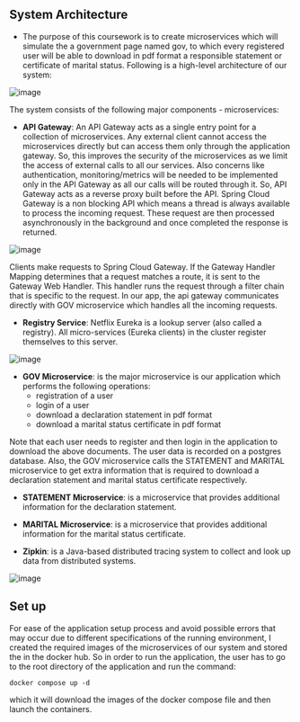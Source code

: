 ## System Architecture 

 * The purpose of this coursework is to create microservices which will simulate the a government page named gov, to which every registered user will be able to download in pdf format a responsible statement or certificate of marital status. Following is a high-level architecture of our system:
 
![image](https://user-images.githubusercontent.com/20031140/230903515-5bca7c93-2808-4c8a-9853-284110d665b8.png)

 The system consists of the following major components - microservices:
* **API Gateway**: An API Gateway acts as a single entry point for a collection of microservices. Any external client cannot access the microservices directly but can access them only through the application gateway. So, this improves the security of the microservices as we limit the access of external calls to all our services. Also concerns like authentication, monitoring/metrics will be needed to be implemented only in the API Gateway as all our calls will be routed through it. So, API Gateway acts as a reverse proxy built before the API. Spring Cloud Gateway is a non blocking API which means a thread is always available to process the incoming request. These request are then processed asynchronously in the background and once completed the response is returned.

 ![image](https://user-images.githubusercontent.com/20031140/230903654-74bbb284-cf13-4c8b-b15e-895f2adef578.png)

Clients make requests to Spring Cloud Gateway. If the Gateway Handler Mapping determines that a request matches a route, it is sent to the Gateway Web Handler. This handler runs the request through a filter chain that is specific to the request. In our app, the api gateway communicates directly with GOV microservice which handles all the incoming requests. 

* **Registry Service**: Netflix Eureka is a lookup server (also called a registry). All micro-services (Eureka clients) in the cluster register themselves to this server.

![image](https://user-images.githubusercontent.com/20031140/230903711-9356ba4c-71d7-4ba0-ace7-e06f130e8063.png)

* **GOV Microservice**: is the major microservice is our application which performs the following operations:
  - registration of a user
  - login of a user
  - download a declaration statement in pdf format
  - download a marital status certificate in pdf format

Note that each user needs to register and then login in the application to download the above documents. The user data is recorded on a postgres database. Also, the GOV microservice calls the STATEMENT and MARITAL microservice to get extra information that is required to download a declaration statement and marital status certificate respectively.  

*	**STATEMENT Microservice**: is a microservice that provides additional information for the declaration statement.

* **MARITAL Microservice**: is a microservice that provides additional information for the marital status certificate.

* **Zipkin**: is a Java-based distributed tracing system to collect and look up data from distributed systems.
 
 ![image](https://user-images.githubusercontent.com/20031140/230903870-0cc2fd96-8805-44a0-b9ba-6baa876d2353.png)

## Set up
  
For ease of the application setup process and avoid possible errors that may occur due to different specifications of the running environment, I created the required images of the microservices of our system and stored the in the docker hub.  So in order to run the application, the user has to go to the root directory of the application and run the command:
  
```
docker compose up -d
```
which it will download the images of the docker compose file and then launch the containers.
